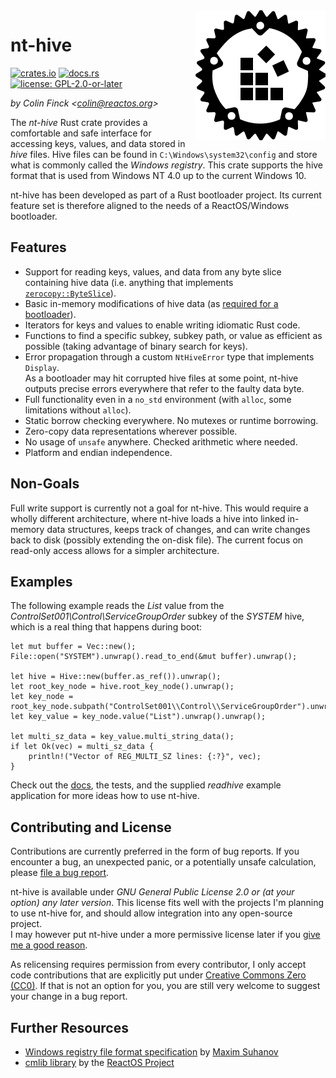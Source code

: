 <img align="right" src="img/nt-hive.svg">

# nt-hive

[![crates.io](https://img.shields.io/crates/v/nt-hive)](https://crates.io/crates/nt-hive)
[![docs.rs](https://img.shields.io/docsrs/nt-hive)](https://docs.rs/nt-hive)
[![license: GPL-2.0-or-later](https://img.shields.io/crates/l/nt-hive)](https://www.gnu.org/licenses/old-licenses/gpl-2.0.en.html)

*by Colin Finck <<colin@reactos.org>>*

The *nt-hive* Rust crate provides a comfortable and safe interface for accessing keys, values, and data stored in *hive* files.
Hive files can be found in `C:\Windows\system32\config` and store what is commonly called the *Windows registry*.
This crate supports the hive format that is used from Windows NT 4.0 up to the current Windows 10.

nt-hive has been developed as part of a Rust bootloader project.
Its current feature set is therefore aligned to the needs of a ReactOS/Windows bootloader.

## Features
* Support for reading keys, values, and data from any byte slice containing hive data (i.e. anything that implements [`zerocopy::ByteSlice`](https://docs.rs/zerocopy/0.3.0/zerocopy/trait.ByteSlice.html)).
* Basic in-memory modifications of hive data (as [required for a bootloader](https://github.com/reactos/reactos/pull/1883)).
* Iterators for keys and values to enable writing idiomatic Rust code.
* Functions to find a specific subkey, subkey path, or value as efficient as possible (taking advantage of binary search for keys).
* Error propagation through a custom `NtHiveError` type that implements `Display`.  
  As a bootloader may hit corrupted hive files at some point, nt-hive outputs precise errors everywhere that refer to the faulty data byte.
* Full functionality even in a `no_std` environment (with `alloc`, some limitations without `alloc`).
* Static borrow checking everywhere. No mutexes or runtime borrowing.
* Zero-copy data representations wherever possible.
* No usage of `unsafe` anywhere. Checked arithmetic where needed.
* Platform and endian independence.

## Non-Goals
Full write support is currently not a goal for nt-hive.
This would require a wholly different architecture, where nt-hive loads a hive into linked in-memory data structures, keeps track of changes, and can write changes back to disk (possibly extending the on-disk file).
The current focus on read-only access allows for a simpler architecture.

## Examples
The following example reads the *List* value from the *ControlSet001\Control\ServiceGroupOrder* subkey of the *SYSTEM* hive, which is a real thing that happens during boot:

```rust,no_run
let mut buffer = Vec::new();
File::open("SYSTEM").unwrap().read_to_end(&mut buffer).unwrap();

let hive = Hive::new(buffer.as_ref()).unwrap();
let root_key_node = hive.root_key_node().unwrap();
let key_node = root_key_node.subpath("ControlSet001\\Control\\ServiceGroupOrder").unwrap().unwrap();
let key_value = key_node.value("List").unwrap().unwrap();

let multi_sz_data = key_value.multi_string_data();
if let Ok(vec) = multi_sz_data {
    println!("Vector of REG_MULTI_SZ lines: {:?}", vec);
}
```

Check out the [docs](https://docs.rs/nt-hive), the tests, and the supplied *readhive* example application for more ideas how to use nt-hive.

## Contributing and License
Contributions are currently preferred in the form of bug reports.
If you encounter a bug, an unexpected panic, or a potentially unsafe calculation, please [file a bug report](https://github.com/ColinFinck/nt-hive/issues).

nt-hive is available under *GNU General Public License 2.0 or (at your option) any later version*.
This license fits well with the projects I'm planning to use nt-hive for, and should allow integration into any open-source project.  
I may however put nt-hive under a more permissive license later if you [give me a good reason](mailto:colin@reactos.org).

As relicensing requires permission from every contributor, I only accept code contributions that are explicitly put under [Creative Commons Zero (CC0)](https://creativecommons.org/publicdomain/zero/1.0/).
If that is not an option for you, you are still very welcome to suggest your change in a bug report.

## Further Resources
* [Windows registry file format specification](https://github.com/msuhanov/regf/blob/master/Windows%20registry%20file%20format%20specification.md) by [Maxim Suhanov](https://dfir.ru/)
* [cmlib library](https://github.com/reactos/reactos/tree/master/sdk/lib/cmlib) by the [ReactOS Project](https://reactos.org)
